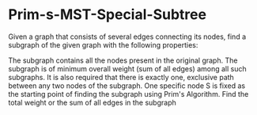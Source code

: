 # Prim-s-MST-Special-Subtree

 Given a graph that consists of several edges connecting its nodes, find a subgraph of the given graph with the following properties:

The subgraph contains all the nodes present in the original graph.
The subgraph is of minimum overall weight (sum of all edges) among all such subgraphs.
It is also required that there is exactly one, exclusive path between any two nodes of the subgraph.
One specific node S is fixed as the starting point of finding the subgraph using Prim's Algorithm. Find the total weight or the sum of all edges in the subgraph
